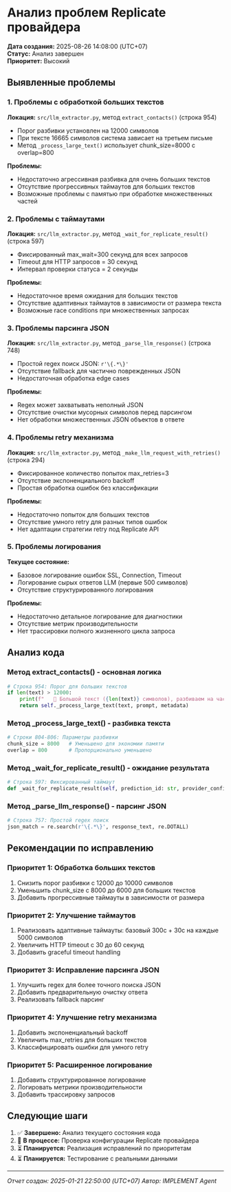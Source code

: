 # Анализ проблем Replicate провайдера

**Дата создания:** 2025-08-26 14:08:00 (UTC+07)  
**Статус:** Анализ завершен  
**Приоритет:** Высокий  

## Выявленные проблемы

### 1. Проблемы с обработкой больших текстов

**Локация:** `src/llm_extractor.py`, метод `extract_contacts()` (строка 954)
- Порог разбивки установлен на 12000 символов
- При тексте 16665 символов система зависает на третьем письме
- Метод `_process_large_text()` использует chunk_size=8000 с overlap=800

**Проблемы:**
- Недостаточно агрессивная разбивка для очень больших текстов
- Отсутствие прогрессивных таймаутов для больших текстов
- Возможные проблемы с памятью при обработке множественных частей

### 2. Проблемы с таймаутами

**Локация:** `src/llm_extractor.py`, метод `_wait_for_replicate_result()` (строка 597)
- Фиксированный max_wait=300 секунд для всех запросов
- Timeout для HTTP запросов = 30 секунд
- Интервал проверки статуса = 2 секунды

**Проблемы:**
- Недостаточное время ожидания для больших текстов
- Отсутствие адаптивных таймаутов в зависимости от размера текста
- Возможные race conditions при множественных запросах

### 3. Проблемы парсинга JSON

**Локация:** `src/llm_extractor.py`, метод `_parse_llm_response()` (строка 748)
- Простой regex поиск JSON: `r'\{.*\}'`
- Отсутствие fallback для частично поврежденных JSON
- Недостаточная обработка edge cases

**Проблемы:**
- Regex может захватывать неполный JSON
- Отсутствие очистки мусорных символов перед парсингом
- Нет обработки множественных JSON объектов в ответе

### 4. Проблемы retry механизма

**Локация:** `src/llm_extractor.py`, метод `_make_llm_request_with_retries()` (строка 294)
- Фиксированное количество попыток max_retries=3
- Отсутствие экспоненциального backoff
- Простая обработка ошибок без классификации

**Проблемы:**
- Недостаточно попыток для больших текстов
- Отсутствие умного retry для разных типов ошибок
- Нет адаптации стратегии retry под Replicate API

### 5. Проблемы логирования

**Текущее состояние:**
- Базовое логирование ошибок SSL, Connection, Timeout
- Логирование сырых ответов LLM (первые 500 символов)
- Отсутствие структурированного логирования

**Проблемы:**
- Недостаточно детальное логирование для диагностики
- Отсутствие метрик производительности
- Нет трассировки полного жизненного цикла запроса

## Анализ кода

### Метод extract_contacts() - основная логика
```python
# Строка 954: Порог для больших текстов
if len(text) > 12000:
    print(f"   📄 Большой текст ({len(text)} символов), разбиваем на части")
    return self._process_large_text(text, prompt, metadata)
```

### Метод _process_large_text() - разбивка текста
```python
# Строки 804-806: Параметры разбивки
chunk_size = 8000   # Уменьшено для экономии памяти
overlap = 800       # Пропорционально уменьшено
```

### Метод _wait_for_replicate_result() - ожидание результата
```python
# Строка 597: Фиксированный таймаут
def _wait_for_replicate_result(self, prediction_id: str, provider_config: dict, max_wait: int = 300)
```

### Метод _parse_llm_response() - парсинг JSON
```python
# Строка 757: Простой regex поиск
json_match = re.search(r'\{.*\}', response_text, re.DOTALL)
```

## Рекомендации по исправлению

### Приоритет 1: Обработка больших текстов
1. Снизить порог разбивки с 12000 до 10000 символов
2. Уменьшить chunk_size с 8000 до 6000 для больших текстов
3. Добавить прогрессивные таймауты в зависимости от размера

### Приоритет 2: Улучшение таймаутов
1. Реализовать адаптивные таймауты: базовый 300с + 30с на каждые 5000 символов
2. Увеличить HTTP timeout с 30 до 60 секунд
3. Добавить graceful timeout handling

### Приоритет 3: Исправление парсинга JSON
1. Улучшить regex для более точного поиска JSON
2. Добавить предварительную очистку ответа
3. Реализовать fallback парсинг

### Приоритет 4: Улучшение retry механизма
1. Добавить экспоненциальный backoff
2. Увеличить max_retries для больших текстов
3. Классифицировать ошибки для умного retry

### Приоритет 5: Расширенное логирование
1. Добавить структурированное логирование
2. Логировать метрики производительности
3. Добавить трассировку запросов

## Следующие шаги

1. ✅ **Завершено:** Анализ текущего состояния кода
2. 🔄 **В процессе:** Проверка конфигурации Replicate провайдера
3. ⏳ **Планируется:** Реализация исправлений по приоритетам
4. ⏳ **Планируется:** Тестирование с реальными данными

---
*Отчет создан: 2025-01-21 22:50:00 (UTC+07)*
*Автор: IMPLEMENT Agent*